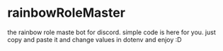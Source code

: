# rainbowRoleMaster
the rainbow role maste bot for discord. simple code is here for you. just copy and paste it and change values in dotenv and enjoy :D
